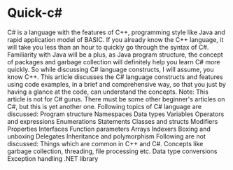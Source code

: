 # Quick-c#
C# is a language with the features of C++, programming style like Java and rapid application model of BASIC. If you already know the C++ language, it will take you less than an hour to quickly go through the syntax of C#. Familiarity with Java will be a plus, as Java program structure, the concept of packages and garbage collection will definitely help you learn C# more quickly. So while discussing C# language constructs, I will assume, you know C++.  This article discusses the C# language constructs and features using code examples, in a brief and comprehensive way, so that you just by having a glance at the code, can understand the concepts.  Note: This article is not for C# gurus. There must be some other beginner's articles on C#, but this is yet another one.  Following topics of C# language are discussed:  Program structure Namespaces Data types Variables Operators and expressions Enumerations Statements Classes and structs Modifiers Properties Interfaces Function parameters Arrays Indexers Boxing and unboxing Delegates Inheritance and polymorphism Following are not discussed:  Things which are common in C++ and C#. Concepts like garbage collection, threading, file processing etc. Data type conversions Exception handling .NET library

